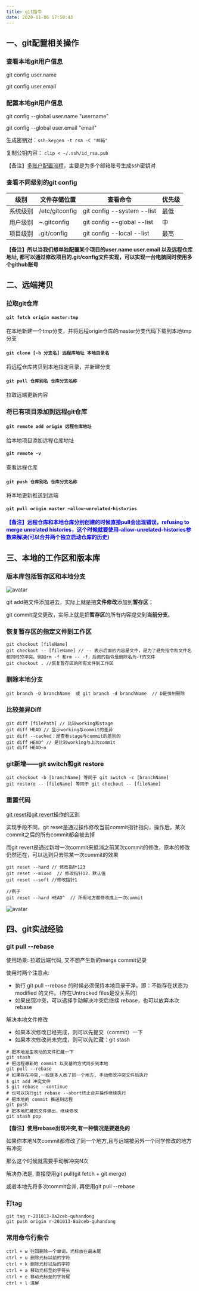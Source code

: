 ```yaml
---
title: git指令
date: 2020-11-06 17:50:43
---
```



## 一、git配置相关操作
### 查看本地git用户信息

git config user.name

git config user.email

### 配置本地git用户信息

git config --global user.name "username"

git config --global user.email "email"

生成密钥对：`ssh-keygen -t rsa -C "邮箱"`

复制公钥内容： `clip < ~/.ssh/id_rsa.pub`

【备注】[多账户配置流程](https://www.jianshu.com/p/b6bd61e1bc5f)，主要是为多个邮箱账号生成ssh密钥对

### 查看不同级别的git config

|     级别    | 文件存储位置 | 查看命令 | 优先级 |
| :-------: | ------ | ------ | ------- |
| 系统级别 | /etc/gitconfig | git config --system --list |最低 |
| 用户级别 | ~.gitconfig | git config --global --list |中 |
| 项目级别 | .git/config | git config --local --list |最高 |

**【备注】所以当我们想单独配置某个项目的user.name user.email 以及远程仓库地址, 都可以通过修改项目的.git/config文件实现，可以实现一台电脑同时使用多个github账号**

## 二、远端拷贝

### 拉取git仓库

#### `git fetch origin master:tmp`
在本地新建一个tmp分支，并将远程origin仓库的master分支代码下载到本地tmp分支

#### `git clone [-b 分支名] 远程库地址 本地目录名`
将远程仓库拷贝到本地指定目录，并新建分支


#### `git pull 仓库别名 仓库分支名称`
拉取远端更新内容

### 将已有项目添加到远程git仓库

#### `git remote add origin 远程仓库地址`
给本地项目添加远程仓库地址

#### `git remote -v`
查看远程仓库

#### `git push 仓库别名 仓库分支名称`
将本地更新推送到远端

#### `git pull origin master –allow-unrelated-histories`

<font color=Blue>**【备注】远程仓库和本地仓库分别创建的时候直接pull会出现错误，refusing to merge unrelated histories，这个时候就要使用–allow-unrelated-histories参数来解决(可以合并两个独立启动仓库的历史)**</font>

## 三、本地的工作区和版本库

### 版本库包括暂存区和本地分支

![avatar](https://github.com/QhdJiaYou/Image/blob/master/gitOverview.png?raw=true)

git add把文件添加进去，实际上就是把**文件修改**添加到**暂存区**；

git commit提交更改，实际上就是把**暂存区**的所有内容提交到**当前分支**。

### 恢复暂存区的指定文件到工作区

```shell
git checkout [fileName]
git checkout -- [fileName] // -- 表示后面的内容是文件，是为了避免指令和文件名相同时的冲突，例如rm -f 和rm -- -f，后面的指令是删除名为-f的文件
git checkout . //恢复暂存区的所有文件到工作区
```
### 删除本地分支

```shell
git branch -D branchName  或 git branch -d branchName  // D是强制删除
```
### 比较差异Diff

```shell
git diff [filePath] // 比较working和stage
git diff HEAD // 显示working与commit的差异
git diff --cached：是查看stage与commit的差别的
git diff HEAD^ // 是比较working与上次commit
git diff HEAD~n
```
### git新增——git switch和git restore

```shell
git checkout -b [branchName] 等同于 git switch -c [branchName]
git restore -- [fileName] 等同于 git checkout -- [fileName]
```
### 重置代码

[git reset和git revert操作的区别](https://juejin.cn/post/6844903614767448072)

实现手段不同，git reset是通过操作修改当前commit指针指向，操作后，某次commit之后的所有commit都会被去掉

而git revert是通过新增一次commit来抵消之前某次commit的修改，原本的修改仍然还在，可以达到只去除某一次commit的效果

```shell
git reset --hard // 修改指针123
git reset --mixed  // 修改指针12，默认值
git reset --soft //修改指针1

//例子
git reset --hard HEAD^  // 所有地方都修改成上一次commit
```
![avatar](https://github.com/QhdJiaYou/Image/blob/master/gitResetWay.png?raw=true)

## 四、git实战经验
### git pull --rebase

使用场景: 拉取远端代码, 又不想产生新的merge commit记录

使用时两个注意点:

* 执行 git pull --rebase 的时候必须保持本地目录干净。即：不能存在状态为 modified 的文件。（存在Untracked files是没关系的）
* 如果出现冲突，可以选择手动解决冲突后继续 rebase，也可以放弃本次 rebase

解决本地文件修改

* 如果本次修改已经完成，则可以先提交（commit）一下
* 如果本次修改尚未完成，则可以先贮藏：git stash

```shell
# 把本地发生改动的文件贮藏一下
git stash 
# 把远程最新的 commit 以变基的方式同步到本地
git pull --rebase
# 如果存在冲突,一般是多人改了同一个地方, 手动修改冲突文件后执行
$ git add 冲突文件
$ git rebase --continue
# 也可以执行git rebase --abort终止合并操作继续执行
# 把本地的 commit 推送到远程
git push 
# 把本地贮藏的文件弹出，继续修改
git stash pop
```

**【备注】使用rebase出现冲突,有一种情况是要避免的**

如果你本地N次commit都修改了同一个地方,且与远端被另外一个同学修改的地方有冲突

那么这个时候就需要手动解冲突N次

解决办法是, 直接使用git pull(git fetch + git merge)

或者本地先将多次commit合并, 再使用git pull --rebase

### 打tag

```shell
git tag r-201013-8a2ceb-quhandong
git push origin r-201013-8a2ceb-quhandong
```

### 常用命令行指令

```shell
ctrl + w 往回删除一个单词，光标放在最末尾
ctrl + u 删除光标以前的字符
ctrl + k 删除光标以后的字符
ctrl + a 移动光标至的字符头
ctrl + e 移动光标至的字符尾
ctrl + l 清屏
```









